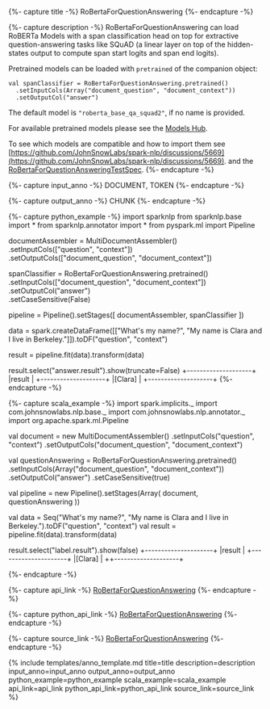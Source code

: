 {%- capture title -%}
RoBertaForQuestionAnswering
{%- endcapture -%}

{%- capture description -%}
RoBertaForQuestionAnswering can load RoBERTa Models with a span classification head on top for
extractive question-answering tasks like SQuAD (a linear layer on top of the hidden-states
output to compute span start logits and span end logits).

Pretrained models can be loaded with `pretrained` of the companion object:
```
val spanClassifier = RoBertaForQuestionAnswering.pretrained()
  .setInputCols(Array("document_question", "document_context"))
  .setOutputCol("answer")
```
The default model is `"roberta_base_qa_squad2"`, if no name is provided.

For available pretrained models please see the
[Models Hub](https://nlp.johnsnowlabs.com/models?task=Question+Answering).

To see which models are compatible and how to import them see
[https://github.com/JohnSnowLabs/spark-nlp/discussions/5669](https://github.com/JohnSnowLabs/spark-nlp/discussions/5669). and the
[RoBertaForQuestionAnsweringTestSpec](https://github.com/JohnSnowLabs/spark-nlp/blob/master/src/test/scala/com/johnsnowlabs/nlp/annotators/classifier/dl/RoBertaForQuestionAnsweringTestSpec.scala).
{%- endcapture -%}

{%- capture input_anno -%}
DOCUMENT, TOKEN
{%- endcapture -%}

{%- capture output_anno -%}
CHUNK
{%- endcapture -%}

{%- capture python_example -%}
import sparknlp
from sparknlp.base import *
from sparknlp.annotator import *
from pyspark.ml import Pipeline

documentAssembler = MultiDocumentAssembler() \
    .setInputCols(["question", "context"]) \
    .setOutputCols(["document_question", "document_context"])

spanClassifier = RoBertaForQuestionAnswering.pretrained() \
    .setInputCols(["document_question", "document_context"]) \
    .setOutputCol("answer") \
    .setCaseSensitive(False)

pipeline = Pipeline().setStages([
    documentAssembler,
    spanClassifier
])

data = spark.createDataFrame([["What's my name?", "My name is Clara and I live in Berkeley."]]).toDF("question", "context")

result = pipeline.fit(data).transform(data)

result.select("answer.result").show(truncate=False)
+--------------------+
|result              |
+--------------------+
|[Clara]             |
+--------------------+
{%- endcapture -%}

{%- capture scala_example -%}
import spark.implicits._
import com.johnsnowlabs.nlp.base._
import com.johnsnowlabs.nlp.annotator._
import org.apache.spark.ml.Pipeline

val document = new MultiDocumentAssembler()
  .setInputCols("question", "context")
  .setOutputCols("document_question", "document_context")

val questionAnswering = RoBertaForQuestionAnswering.pretrained()
  .setInputCols(Array("document_question", "document_context"))
  .setOutputCol("answer")
  .setCaseSensitive(true)

val pipeline = new Pipeline().setStages(Array(
  document,
  questionAnswering
))

val data = Seq("What's my name?", "My name is Clara and I live in Berkeley.").toDF("question", "context")
val result = pipeline.fit(data).transform(data)

result.select("label.result").show(false)
+---------------------+
|result               |
+---------------------+
|[Clara]              |
++--------------------+

{%- endcapture -%}

{%- capture api_link -%}
[RoBertaForQuestionAnswering](/api/com/johnsnowlabs/nlp/annotators/classifier/dl/RoBertaForQuestionAnswering)
{%- endcapture -%}

{%- capture python_api_link -%}
[RoBertaForQuestionAnswering](/api/python/reference/autosummary/sparknlp/annotator/classifier_dl/roberta_for_question_answering/index.html#sparknlp.annotator.classifier_dl.roberta_for_question_answering.RoBertaForQuestionAnswering)
{%- endcapture -%}

{%- capture source_link -%}
[RoBertaForQuestionAnswering](https://github.com/JohnSnowLabs/spark-nlp/tree/master/src/main/scala/com/johnsnowlabs/nlp/annotators/classifier/dl/RoBertaForQuestionAnswering.scala)
{%- endcapture -%}

{% include templates/anno_template.md
title=title
description=description
input_anno=input_anno
output_anno=output_anno
python_example=python_example
scala_example=scala_example
api_link=api_link
python_api_link=python_api_link
source_link=source_link
%}